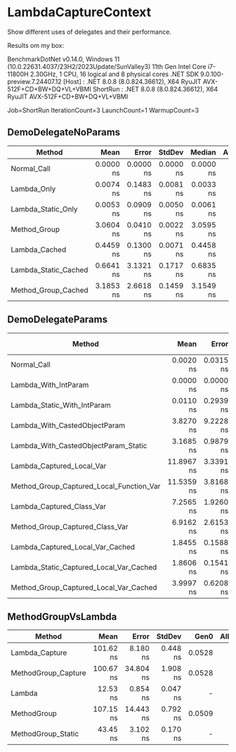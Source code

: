 # LambdaCaptureContext

Show different uses of delegates and their performance.

Results om my box:

BenchmarkDotNet v0.14.0, Windows 11 (10.0.22631.4037/23H2/2023Update/SunValley3)
11th Gen Intel Core i7-11800H 2.30GHz, 1 CPU, 16 logical and 8 physical cores
.NET SDK 9.0.100-preview.7.24407.12
  [Host]   : .NET 8.0.8 (8.0.824.36612), X64 RyuJIT AVX-512F+CD+BW+DQ+VL+VBMI
  ShortRun : .NET 8.0.8 (8.0.824.36612), X64 RyuJIT AVX-512F+CD+BW+DQ+VL+VBMI

Job=ShortRun  IterationCount=3  LaunchCount=1
WarmupCount=3

## DemoDelegateNoParams

| Method               | Mean      | Error     | StdDev    | Median    | Allocated |
|--------------------- |----------:|----------:|----------:|----------:|----------:|
| Normal_Call          | 0.0000 ns | 0.0000 ns | 0.0000 ns | 0.0000 ns |         - |
| Lambda_Only          | 0.0074 ns | 0.1483 ns | 0.0081 ns | 0.0033 ns |         - |
| Lambda_Static_Only   | 0.0053 ns | 0.0909 ns | 0.0050 ns | 0.0061 ns |         - |
| Method_Group         | 3.0604 ns | 0.0410 ns | 0.0022 ns | 3.0595 ns |         - |
| Lambda_Cached        | 0.4459 ns | 0.1300 ns | 0.0071 ns | 0.4458 ns |         - |
| Lambda_Static_Cached | 0.6641 ns | 3.1321 ns | 0.1717 ns | 0.6835 ns |         - |
| Method_Group_Cached  | 3.1853 ns | 2.6618 ns | 0.1459 ns | 3.1549 ns |         - |

## DemoDelegateParams

| Method                                   | Mean       | Error     | StdDev    | Median     | Ratio | RatioSD | Gen0   | Allocated | Alloc Ratio |
|----------------------------------------- |-----------:|----------:|----------:|-----------:|------:|--------:|-------:|----------:|------------:|
| Normal_Call                              |  0.0020 ns | 0.0315 ns | 0.0017 ns |  0.0028 ns | 0.000 |    0.00 |      - |         - |        0.00 |
| Lambda_With_IntParam                     |  0.0000 ns | 0.0000 ns | 0.0000 ns |  0.0000 ns | 0.000 |    0.00 |      - |         - |        0.00 |
| Lambda_Static_With_IntParam              |  0.0110 ns | 0.2939 ns | 0.0161 ns |  0.0026 ns | 0.001 |    0.00 |      - |         - |        0.00 |
| Lambda_With_CastedObjectParam            |  3.8270 ns | 9.2228 ns | 0.5055 ns |  3.5424 ns | 0.322 |    0.04 | 0.0019 |      24 B |        0.27 |
| Lambda_With_CastedObjectParam_Static     |  3.1685 ns | 0.9879 ns | 0.0542 ns |  3.1962 ns | 0.266 |    0.01 | 0.0019 |      24 B |        0.27 |
| Lambda_Captured_Local_Var                | 11.8967 ns | 3.3391 ns | 0.1830 ns | 11.9940 ns | 1.000 |    0.02 | 0.0070 |      88 B |        1.00 |
| Method_Group_Captured_Local_Function_Var | 11.5359 ns | 3.8168 ns | 0.2092 ns | 11.5374 ns | 0.970 |    0.02 | 0.0070 |      88 B |        1.00 |
| Lambda_Captured_Class_Var                |  7.2565 ns | 1.9260 ns | 0.1056 ns |  7.2897 ns | 0.610 |    0.01 | 0.0051 |      64 B |        0.73 |
| Method_Group_Captured_Class_Var          |  6.9162 ns | 2.6153 ns | 0.1434 ns |  6.8998 ns | 0.581 |    0.01 | 0.0051 |      64 B |        0.73 |
| Lambda_Captured_Local_Var_Cached         |  1.8455 ns | 0.1588 ns | 0.0087 ns |  1.8410 ns | 0.155 |    0.00 |      - |         - |        0.00 |
| Lambda_Static_Captured_Local_Var_Cached  |  1.8606 ns | 0.1541 ns | 0.0084 ns |  1.8632 ns | 0.156 |    0.00 |      - |         - |        0.00 |
| Method_Group_Captured_Local_Var_Cached   |  3.9997 ns | 0.6208 ns | 0.0340 ns |  3.9804 ns | 0.336 |    0.01 |      - |         - |        0.00 |

## MethodGroupVsLambda

| Method              | Mean      | Error     | StdDev   | Gen0   | Allocated |
|-------------------- |----------:|----------:|---------:|-------:|----------:|
| Lambda_Capture      | 101.62 ns |  8.180 ns | 0.448 ns | 0.0528 |     664 B |
| MethodGroup_Capture | 100.67 ns | 34.804 ns | 1.908 ns | 0.0528 |     664 B |
| Lambda              |  12.53 ns |  0.854 ns | 0.047 ns |      - |         - |
| MethodGroup         | 107.15 ns | 14.443 ns | 0.792 ns | 0.0509 |     640 B |
| MethodGroup_Static  |  43.45 ns |  3.102 ns | 0.170 ns |      - |         - |